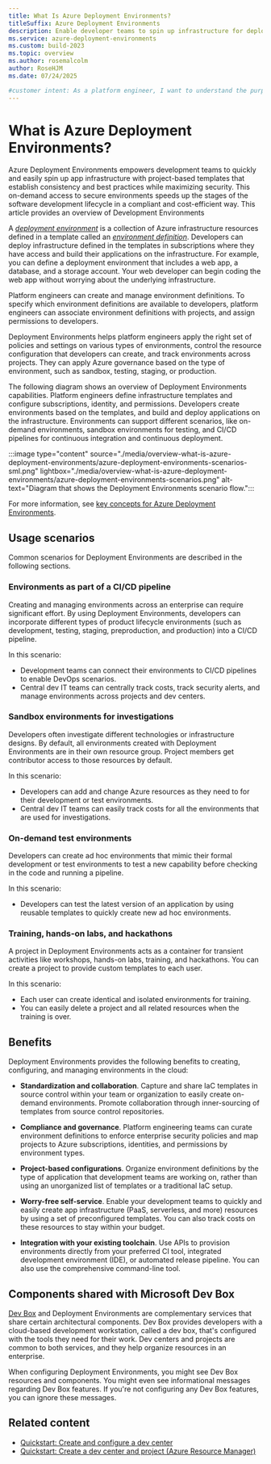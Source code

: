 ```yaml
---
title: What Is Azure Deployment Environments?
titleSuffix: Azure Deployment Environments
description: Enable developer teams to spin up infrastructure for deploying apps with templates, adding governance for Azure resource types, security, and cost.
ms.service: azure-deployment-environments
ms.custom: build-2023
ms.topic: overview
ms.author: rosemalcolm
author: RoseHJM
ms.date: 07/24/2025

#customer intent: As a platform engineer, I want to understand the purpose and capabilities of Azure Deployment Environments so that I can determine whether the service will benefit my developers.
---
```


# What is Azure Deployment Environments?

Azure Deployment Environments empowers development teams to quickly and easily spin up app infrastructure with project-based templates that establish consistency and best practices while maximizing security. This on-demand access to secure environments speeds up the stages of the software development lifecycle in a compliant and cost-efficient way. This article provides an overview of Development Environments

A [*deployment environment*](./concept-environments-key-concepts.md#environments) is a collection of Azure infrastructure resources defined in a template called an [*environment definition*](./concept-environments-key-concepts.md#environment-definitions). Developers can deploy infrastructure defined in the templates in subscriptions where they have access and build their applications on the infrastructure. For example, you can define a deployment environment that includes a web app, a database, and a storage account. Your web developer can begin coding the web app without worrying about the underlying infrastructure.

Platform engineers can create and manage environment definitions. To specify which environment definitions are available to developers, platform engineers can associate environment definitions with projects, and assign permissions to developers. 

Deployment Environments helps platform engineers apply the right set of policies and settings on various types of environments, control the resource configuration that developers can create, and track environments across projects. They can apply Azure governance based on the type of environment, such as sandbox, testing, staging, or production.

The following diagram shows an overview of Deployment Environments capabilities. Platform engineers define infrastructure templates and configure subscriptions, identity, and permissions. Developers create environments based on the templates, and build and deploy applications on the infrastructure. Environments can support different scenarios, like on-demand environments, sandbox environments for testing, and CI/CD pipelines for continuous integration and continuous deployment.

:::image type="content" source="./media/overview-what-is-azure-deployment-environments/azure-deployment-environments-scenarios-sml.png" lightbox="./media/overview-what-is-azure-deployment-environments/azure-deployment-environments-scenarios.png" alt-text="Diagram that shows the Deployment Environments scenario flow.":::

For more information, see [key concepts for Azure Deployment Environments](./concept-environments-key-concepts.md).

## Usage scenarios

Common scenarios for Deployment Environments are described in the following sections.

### Environments as part of a CI/CD pipeline

Creating and managing environments across an enterprise can require significant effort. By using Deployment Environments, developers can incorporate different types of product lifecycle environments (such as development, testing, staging, preproduction, and production) into a CI/CD pipeline.

In this scenario:
- Development teams can connect their environments to CI/CD pipelines to enable DevOps scenarios.
- Central dev IT teams can centrally track costs, track security alerts, and manage environments across projects and dev centers.

### Sandbox environments for investigations

Developers often investigate different technologies or infrastructure designs. By default, all environments created with Deployment Environments are in their own resource group. Project members get contributor access to those resources by default.

In this scenario:
- Developers can add and change Azure resources as they need to for their development or test environments.
- Central dev IT teams can easily track costs for all the environments that are used for investigations.

### On-demand test environments

Developers can create ad hoc environments that mimic their formal development or test environments to test a new capability before checking in the code and running a pipeline. 

In this scenario:
- Developers can test the latest version of an application by using reusable templates to quickly create new ad hoc environments.

### Training, hands-on labs, and hackathons

A project in Deployment Environments acts as a container for transient activities like workshops, hands-on labs, training, and hackathons. You can create a project to provide custom templates to each user.

In this scenario:
- Each user can create identical and isolated environments for training.
- You can easily delete a project and all related resources when the training is over.

## Benefits

Deployment Environments provides the following benefits to creating, configuring, and managing environments in the cloud:

- **Standardization and collaboration**.
Capture and share IaC templates in source control within your team or organization to easily create on-demand environments. Promote collaboration through inner-sourcing of templates from source control repositories.

- **Compliance and governance**.
Platform engineering teams can curate environment definitions to enforce enterprise security policies and map projects to Azure subscriptions, identities, and permissions by environment types.

- **Project-based configurations**.
Organize environment definitions by the type of application that development teams are working on, rather than using an unorganized list of templates or a traditional IaC setup.

- **Worry-free self-service**.
Enable your development teams to quickly and easily create app infrastructure (PaaS, serverless, and more) resources by using a set of preconfigured templates. You can also track costs on these resources to stay within your budget.

- **Integration with your existing toolchain**.
Use APIs to provision environments directly from your preferred CI tool, integrated development environment (IDE), or automated release pipeline. You can also use the comprehensive command-line tool.

## Components shared with Microsoft Dev Box

[Dev Box](../dev-box/overview-what-is-microsoft-dev-box.md) and Deployment Environments are complementary services that share certain architectural components. Dev Box provides developers with a cloud-based development workstation, called a dev box, that's configured with the tools they need for their work. Dev centers and projects are common to both services, and they help organize resources in an enterprise.

When configuring Deployment Environments, you might see Dev Box resources and components. You might even see informational messages regarding Dev Box features. If you're not configuring any Dev Box features, you can ignore these messages.

## Related content

- [Quickstart: Create and configure a dev center](./quickstart-create-and-configure-devcenter.md)
- [Quickstart: Create a dev center and project (Azure Resource Manager)](./quickstart-create-dev-center-project-azure-resource-manager.md)

